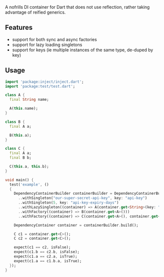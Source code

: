 A nofrills DI container for Dart that does not use reflection, rather taking advantage of reified generics.

## Features

- support for both sync and async factories
- support for lazy loading singletons
- support for keys  (ie multiple instances of the same type, de-duped by key)

## Usage

```dart
import 'package:inject/inject.dart';
import 'package:test/test.dart';

class A {
  final String name;

  A(this.name);
}

class B {
  final A a;

  B(this.a);
}

class C {
  final A a;
  final B b;

  C(this.a, this.b);
}

void main() {
  test('example', ()
  {
    DependencyContainerBuilder containerBuilder = DependencyContainerBuilder()
      ..withSingleton("our-super-secret-api-key", key: "api-key")
      ..withSingleton(5, key: "api-key-expiry-days")
      ..withLazySingleton((container) => A(container.get<String>(key: "api-key")))
      ..withFactory((container) => B(container.get<A>()))
      ..withFactory((container) => C(container.get<A>(), container.get<B>()));

    DependencyContainer container = containerBuilder.build();

    C c1 = container.get<C>();
    C c2 = container.get<C>();

    expect(c1 == c2, isFalse);
    expect(c1.b == c2.b, isFalse);
    expect(c1.a == c2.a, isTrue);
    expect(c1.a == c1.b.a, isTrue);
  });
}

```